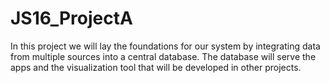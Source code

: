 # JS16_ProjectA
In this project we will lay the foundations for our system by integrating data from multiple sources into a central database. The database will serve the apps and the visualization tool that will be developed in other projects.
